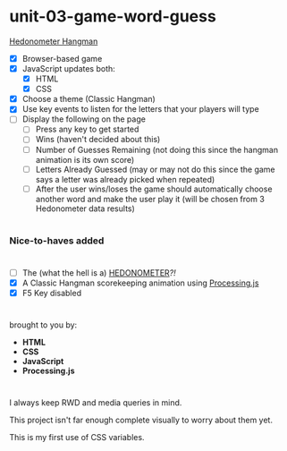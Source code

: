 # unit-03-game-word-guess

[Hedonometer Hangman](https://rkaseman.github.io/unit-03-game-word-guess/)

- [x] Browser-based game
- [x] JavaScript updates both:
  - [x] HTML
  - [x] CSS
- [x] Choose a theme (Classic Hangman)
- [x] Use key events to listen for the letters that your players will type
- [ ] Display the following on the page
  - [ ] Press any key to get started
  - [ ] Wins (haven't decided about this)
  - [ ] Number of Guesses Remaining (not doing this since the hangman animation is its own score)
  - [ ] Letters Already Guessed (may or may not do this since the game says a letter was already picked when repeated)
  - [ ] After the user wins/loses the game should automatically choose another word and make the user play it (will be chosen from 3 Hedonometer data results)
#
### Nice-to-haves added
#
- [ ] The (what the hell is a) [HEDONOMETER](http://hedonometer.org/about.html)*?!*
- [x] A Classic Hangman scorekeeping animation using [Processing.js](http://processingjs.org/)
- [x] F5 Key disabled
#
brought to you by:
- **HTML**
- **CSS**
- **JavaScript**
- **Processing.js**
#
I always keep RWD and media queries in mind.

This project isn't far enough complete visually to worry about them yet.

This is my first use of CSS variables.
